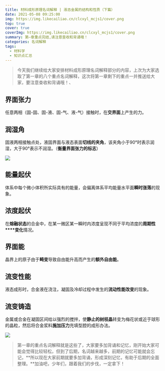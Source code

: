 ```yaml
---
title: 材料成形原理名词解释 | 液态金属的结构和性质（下篇）
date: 2021-05-08 09:25:00
img: https://img.likecailiao.cn/clcxyl_mcjs1/cover.png
top: true
cover: true
coverImg: https://img.likecailiao.cn/clcxyl_mcjs1/cover.png
summary: 第—章重点完结,请注意查收和背诵哦！
categories: 名词解释
tags:
  - 材料学
  - 知识点汇总
---
```


> 今天我们继续给大家安排材料成形原理名词解释部分的内容，上次为大家选取了第一章的八个重点名词解释，这次将第一章剩下的重点一并推送给大家，要注意查收和背诵哦！、



## 界面张力

任意两相（固-固、固-液、固-气、液-气）接触时，在**交界面**上产生的力。



## 润湿角

固液两相接触点处，液固界面与液态表面**切线的夹角**，该夹角小于90°时表示润湿，大于90°表示不润湿。（**衡量界面张力的标志**）

![](https://img.likecailiao.cn/clcxyl_mcjs2/1.png)



## 能量起伏

体系中每个微小体积所实际具有的能量，会偏离体系平均能量水平面**瞬时涨落**的现象。



## 浓度起伏

在**熔融状态**的合金中，在某一微区某一瞬时内浓度呈现不同于平均浓度的**周期性****变化**情况。



## 界面能

晶界上的原子由于**畸变**导致自由能升高而产生的**额外自由能**。



## 流变性能

液态成形时，合金液在浇注，凝固及冷却过程中发生的**流动性能改变**的现象。



## 流变铸造

金属或合金在凝固区间给以强烈的搅拌，使**静止的树枝晶**转变为梅花状或近于球形的晶粒，然后将合金浆料**施加压力**充填型腔的成形办法。

![](https://img.likecailiao.cn/clcxyl_mcjs2/2.jpg)



> 第一章的重点名词解释就是这些了，大家要多加背诵和记忆，刚开始大家可能会觉得比较轻松，但到了后期，名词越来越多，前期的记忆可能就会忘记，**所以现在大家前期就要多加背诵，形成深刻记忆，有助于后期的全面整理。**加油吧，少年们，跟着我们的步伐，一定拿下！


